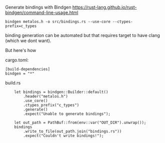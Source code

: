 Generate bindings with Bindgen https://rust-lang.github.io/rust-bindgen/command-line-usage.html

```
bindgen metalos.h -o src/bindings.rs --use-core --ctypes-prefix=c_types
```

binding generation can be automated but that requires target to have clang (which we dont want).

But here's how

cargo.toml:
```
[build-dependencies]
bindgen = "*"
```

build.rs

```
    let bindings = bindgen::Builder::default()
        .header("metalos.h")
        .use_core()
        .ctypes_prefix("c_types")
        .generate()
        .expect("Unable to generate bindings");

    let out_path = PathBuf::from(env::var("OUT_DIR").unwrap());
    bindings
        .write_to_file(out_path.join("bindings.rs"))
        .expect("Couldn't write bindings!");
```